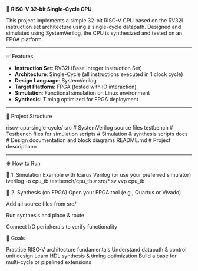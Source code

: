 🧠 **RISC-V 32-bit Single-Cycle CPU**

This project implements a simple 32-bit RISC-V CPU based on the RV32I instruction set architecture using a single-cycle datapath. Designed and simulated using SystemVerilog, the CPU is synthesized and tested on an FPGA platform.

---

✅ Features

- **Instruction Set**: RV32I (Base Integer Instruction Set)
- **Architecture**: Single-Cycle (all instructions executed in 1 clock cycle)
- **Design Language**: SystemVerilog
- **Target Platform**: FPGA (tested with IO interaction)
- **Simulation**: Functional simulation on Linux environment
- **Synthesis**: Timing optimized for FPGA deployment

---

📁 Project Structure


riscv-cpu-single-cycle/
src        # SystemVerilog source files
testbench  # Testbench files for simulation
scripts    # Simulation & synthesis scripts
docs       # Design documentation and block diagrams
README.md  # Project descriptionn

---

⚙️ How to Run

🔧 1. Simulation
Example with Icarus Verilog (or use your preferred simulator)
iverilog -o cpu_tb testbench/cpu_tb.v src/*.sv
vvp cpu_tb

🔩 2. Synthesis (on FPGA)
Open your FPGA tool (e.g., Quartus or Vivado)

Add all source files from src/

Run synthesis and place & route

Connect I/O peripherals to verify functionality

🎯 Goals

Practice RISC-V architecture fundamentals
Understand datapath & control unit design
Learn HDL synthesis & timing optimization
Build a base for multi-cycle or pipelined extensions



   
